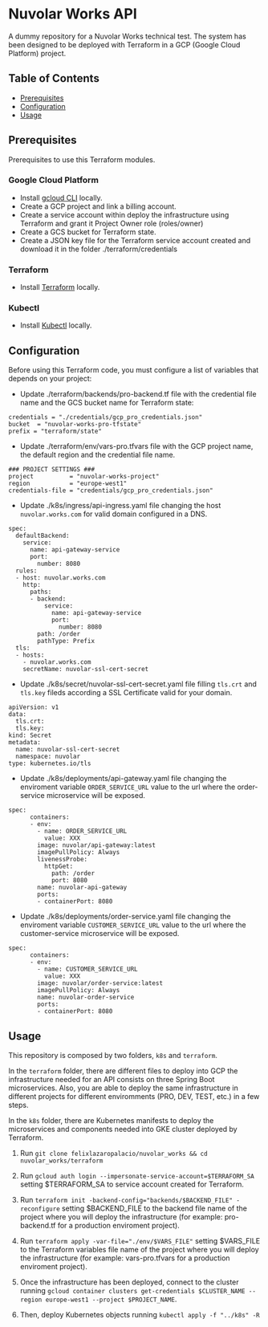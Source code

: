 # Nuvolar Works API
A dummy repository for a Nuvolar Works technical test. The system has been designed to be deployed with Terraform in a GCP (Google Cloud Platform) project.

## Table of Contents

- [Prerequisites](#prerequisites)
- [Configuration](#configuration)
- [Usage](#usage)

## Prerequisites

Prerequisites to use this Terraform modules.

### Google Cloud Platform

* Install [gcloud CLI](https://cloud.google.com/sdk/docs/install?hl=es-419) locally.
* Create a GCP project and link a billing account.
* Create a service account within deploy the infrastructure using Terraform and grant it Project Owner role (roles/owner)
* Create a GCS bucket for Terraform state.
* Create a JSON key file for the Terraform service account created and download it in the folder ./terraform/credentials

### Terraform

* Install [Terraform](https://developer.hashicorp.com/terraform/install) locally.

### Kubectl

* Install [Kubectl](https://kubernetes.io/docs/tasks/tools/install-kubectl-linux/) locally.

## Configuration

Before using this Terraform code, you must configure a list of variables that depends on your project:

- Update ./terraform/backends/pro-backend.tf file with the credential file name and the GCS bucket name for Terraform state:

```
credentials = "./credentials/gcp_pro_credentials.json"
bucket  = "nuvolar-works-pro-tfstate"
prefix = "terraform/state"

```
- Update ./terraform/env/vars-pro.tfvars file with the GCP project name, the default region and the credential file name.

```
### PROJECT SETTINGS ###
project          = "nuvolar-works-project"
region           = "europe-west1"
credentials-file = "credentials/gcp_pro_credentials.json"

```

- Update ./k8s/ingress/api-ingress.yaml file changing the host `nuvolar.works.com` for valid domain configured in a DNS.

```
spec:
  defaultBackend:
    service:
      name: api-gateway-service
      port:
        number: 8080
  rules:
  - host: nuvolar.works.com
    http:
      paths:
      - backend:
          service:
            name: api-gateway-service
            port:
              number: 8080
        path: /order
        pathType: Prefix
  tls:
  - hosts:
    - nuvolar.works.com
    secretName: nuvolar-ssl-cert-secret

```

- Update ./k8s/secret/nuvolar-ssl-cert-secret.yaml file filling `tls.crt` and `tls.key` fileds according a SSL Certificate valid for your domain.

```
apiVersion: v1
data:
  tls.crt: 
  tls.key: 
kind: Secret
metadata:
  name: nuvolar-ssl-cert-secret
  namespace: nuvolar
type: kubernetes.io/tls

```

- Update ./k8s/deployments/api-gateway.yaml file changing the enviroment variable `ORDER_SERVICE_URL` value to the url where the order-service microservice will be exposed.

```
spec:
      containers:
      - env:
        - name: ORDER_SERVICE_URL
          value: XXX
        image: nuvolar/api-gateway:latest
        imagePullPolicy: Always
        livenessProbe:
          httpGet:
            path: /order
            port: 8080
        name: nuvolar-api-gateway
        ports:
        - containerPort: 8080

```

- Update ./k8s/deployments/order-service.yaml file changing the enviroment variable `CUSTOMER_SERVICE_URL` value to the url where the customer-service microservice will be exposed.

```
spec:
      containers:
      - env:
        - name: CUSTOMER_SERVICE_URL
          value: XXX
        image: nuvolar/order-service:latest
        imagePullPolicy: Always
        name: nuvolar-order-service
        ports:
        - containerPort: 8080

```

## Usage

This repository is composed by two folders, `k8s` and `terraform`. 

In the `terraform` folder, there are different files to deploy into GCP the infrastructure needed for an API consists on three Spring Boot microservices. Also, you are able to deploy the same infrastructure in different projects for different enviromments (PRO, DEV, TEST, etc.) in a few steps. 

In the `k8s` folder, there are Kubernetes manifests to deploy the microservices and components needed into GKE cluster deployed by Terraform.

1. Run `git clone felixlazaropalacio/nuvolar_works && cd nuvolar_works/terraform`

2. Run `gcloud auth login --impersonate-service-account=$TERRAFORM_SA  ` setting $TERRAFORM_SA to service account created for Terraform.

3. Run `terraform init -backend-config="backends/$BACKEND_FILE" -reconfigure` setting $BACKEND_FILE to the backend file name of the project where you will deploy the infrastructure (for example: pro-backend.tf for a production enviroment project).

4. Run `terraform apply -var-file="./env/$VARS_FILE"` setting $VARS_FILE to the Terraform variables file name of the project where you will deploy the infrastructure (for example: vars-pro.tfvars for a production enviroment project).

5. Once the infrastructure has been deployed, connect to the cluster running `gcloud container clusters get-credentials $CLUSTER_NAME --region europe-west1 --project $PROJECT_NAME`.

6. Then, deploy Kubernetes objects running `kubectl apply -f "../k8s" -R`

